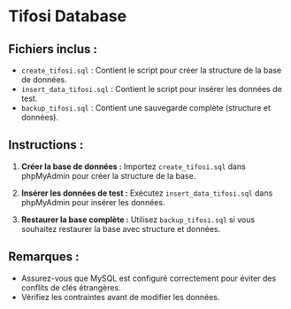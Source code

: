 # Tifosi Database

## Fichiers inclus :
- `create_tifosi.sql` : Contient le script pour créer la structure de la base de données.
- `insert_data_tifosi.sql` : Contient le script pour insérer les données de test.
- `backup_tifosi.sql` : Contient une sauvegarde complète (structure et données).

## Instructions :
1. **Créer la base de données :**
   Importez `create_tifosi.sql` dans phpMyAdmin pour créer la structure de la base.

2. **Insérer les données de test :**
   Exécutez `insert_data_tifosi.sql` dans phpMyAdmin pour insérer les données.

3. **Restaurer la base complète :**
   Utilisez `backup_tifosi.sql` si vous souhaitez restaurer la base avec structure et données.

## Remarques :
- Assurez-vous que MySQL est configuré correctement pour éviter des conflits de clés étrangères.
- Vérifiez les contraintes avant de modifier les données.

